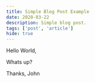 ```yaml
---
title: Simple Blog Post Example
date: 2020-03-22
description: Simple blog post.
tags: ['post', 'article']
hide: true
---
```


Hello World, 

Whats up?

Thanks,
John